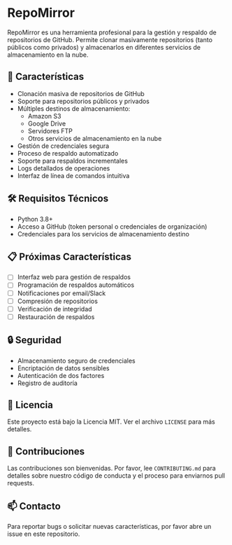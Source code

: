 # RepoMirror

RepoMirror es una herramienta profesional para la gestión y respaldo de repositorios de GitHub. Permite clonar masivamente repositorios (tanto públicos como privados) y almacenarlos en diferentes servicios de almacenamiento en la nube.

## 🚀 Características

- Clonación masiva de repositorios de GitHub
- Soporte para repositorios públicos y privados
- Múltiples destinos de almacenamiento:
  - Amazon S3
  - Google Drive
  - Servidores FTP
  - Otros servicios de almacenamiento en la nube
- Gestión de credenciales segura
- Proceso de respaldo automatizado
- Soporte para respaldos incrementales
- Logs detallados de operaciones
- Interfaz de línea de comandos intuitiva

## 🛠️ Requisitos Técnicos

- Python 3.8+
- Acceso a GitHub (token personal o credenciales de organización)
- Credenciales para los servicios de almacenamiento destino

## 📋 Próximas Características

- [ ] Interfaz web para gestión de respaldos
- [ ] Programación de respaldos automáticos
- [ ] Notificaciones por email/Slack
- [ ] Compresión de repositorios
- [ ] Verificación de integridad
- [ ] Restauración de respaldos

## 🔒 Seguridad

- Almacenamiento seguro de credenciales
- Encriptación de datos sensibles
- Autenticación de dos factores
- Registro de auditoría

## 📝 Licencia

Este proyecto está bajo la Licencia MIT. Ver el archivo `LICENSE` para más detalles.

## 🤝 Contribuciones

Las contribuciones son bienvenidas. Por favor, lee `CONTRIBUTING.md` para detalles sobre nuestro código de conducta y el proceso para enviarnos pull requests.

## 📫 Contacto

Para reportar bugs o solicitar nuevas características, por favor abre un issue en este repositorio.
